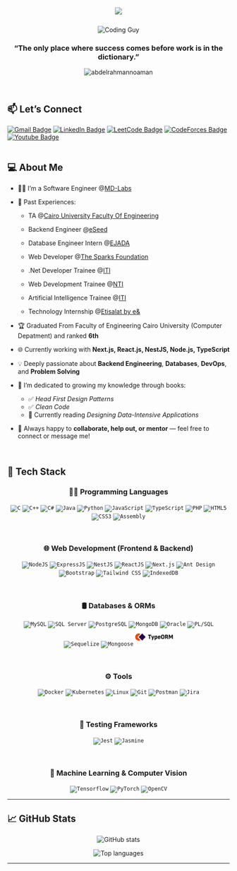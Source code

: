<h1 align="center">
    <img src="https://readme-typing-svg.herokuapp.com/?lines=Hello,+There!+%F0%9F%91%8B;This+is+Abdelrahman+Noaman....;Nice+to+meet+you!&center=true&size=23">
</h1>
<p align="center">
  <img src="https://user-images.githubusercontent.com/74038190/212750672-2f3f2b50-c84f-4ed8-a60a-849ae69ff9df.gif" alt="Coding Guy" width="700" />
</p>
<h3 align="center"> <strong>“The only place where success comes before work is in the dictionary.”</strong></h3>

<p align="center"> <img src="https://komarev.com/ghpvc/?username=abdelrahmannoaman&label=Profile%20views&color=0e75b6&style=flat" alt="abdelrahmannoaman" /> </p>

<br/>

## 📫 Let’s Connect


<div id="badges" align="left">
  <a href="mailto:bodynoaman1996@gmail.com"><img src="https://img.shields.io/badge/Gmail-EA4335?style=flat&logo=gmail&logoColor=white" alt="Gmail Badge"/></a>
  <a href="https://www.linkedin.com/in/abdulrahman-noaman-78b362205/"><img src="https://img.shields.io/badge/LinkedIn-0A66C2?style=flat&logo=linkedin&logoColor=white" alt="LinkedIn Badge"/></a>
  <a href="https://leetcode.com/u/bodynoaman1996/"><img src="https://img.shields.io/badge/-LeetCode-FFA116?style=flat&logo=LeetCode&logoColor=black" alt="LeetCode Badge"/></a>
  <a href="https://codeforces.com/profile/abdelrahman.ebrahim01"><img src="https://img.shields.io/badge/Codeforces-1F8ACB?style=flat&logo=Codeforces&logoColor=white" alt="CodeForces Badge"/></a>
  <a href="https://www.youtube.com/@Nu3man"><img src="https://img.shields.io/badge/YouTube-FF0000?style=flat&logo=youtube&logoColor=white" alt="Youtube Badge"/></a>
</div>

<br/>

## 💻 About Me

- 👨‍💻 I’m a Software Engineer @[MD-Labs](https://md-labs.net/)
- 🔭 Past Experiences:
  
  - TA @[Cairo University Faculty Of Engineering](https://eng.cu.edu.eg/)
    
  - Backend Engineer @[eSeed](https://eseed.net/)
    
  - Database Engineer Intern @[EJADA](https://www.ejada.com/)
    
  - Web Developer @[The Sparks Foundation](https://www.thesparksfoundationsingapore.org/)
    
  - .Net Developer Trainee @[ITI](https://iti.gov.eg/iti/home)
    
  - Web Development Trainee @[NTI](https://www.nti.sci.eg/)
    
  - Artificial Intelligence Trainee @[ITI](https://iti.gov.eg/iti/home)
 
  - Technology Internship @[Etisalat by e&](https://www.eand.com.eg/)
    
- 🏆 Graduated From Faculty of Engineering Cairo University (Computer Depatment) and ranked  **6th**
- 🌐 Currently working with **Next.js, React.js, NestJS, Node.js, TypeScript**
- 💡 Deeply passionate about **Backend Engineering**, **Databases**, **DevOps**, and **Problem Solving**
- 📘 I’m dedicated to growing my knowledge through books:
  - ✅ _Head First Design Patterns_
  - ✅ _Clean Code_
  - 📖 Currently reading _Designing Data-Intensive Applications_
- 🤝 Always happy to **collaborate, help out, or mentor** — feel free to connect or message me!

<br/>

## 💼 Tech Stack

<div align="center">

### 👨‍💻 Programming Languages
<code><img height="40" title="C" src="https://cdn.jsdelivr.net/gh/devicons/devicon/icons/c/c-original.svg"></code>
<code><img height="40" title="C++" src="https://cdn.jsdelivr.net/gh/devicons/devicon/icons/cplusplus/cplusplus-original.svg"></code>
<code><img height="40" title="C#" src="https://cdn.jsdelivr.net/gh/devicons/devicon/icons/csharp/csharp-original.svg"></code>
<code><img height="40" title="Java" src="https://cdn.jsdelivr.net/gh/devicons/devicon/icons/java/java-original.svg"></code>
<code><img height="40" title="Python" src="https://cdn.jsdelivr.net/gh/devicons/devicon/icons/python/python-original.svg"></code>
<code><img height="40" title="JavaScript" src="https://cdn.jsdelivr.net/gh/devicons/devicon/icons/javascript/javascript-original.svg"></code>
<code><img height="40" title="TypeScript" src="https://cdn.jsdelivr.net/gh/devicons/devicon/icons/typescript/typescript-original.svg"></code>
<code><img height="40" title="PHP" src="https://cdn.jsdelivr.net/gh/devicons/devicon/icons/php/php-original.svg"></code>
<code><img height="40" title="HTML5" src="https://cdn.jsdelivr.net/gh/devicons/devicon/icons/html5/html5-original.svg"></code>
<code><img height="40" title="CSS3" src="https://cdn.jsdelivr.net/gh/devicons/devicon/icons/css3/css3-original.svg"></code>
<code><img height="40" title="Assembly" src="https://img.icons8.com/external-flat-juicy-fish/60/000000/external-cpu-coding-and-development-flat-flat-juicy-fish.png"></code>

<br />

### 🌐 Web Development (Frontend & Backend)
<code><img height="40" title="NodeJS" src="https://cdn.jsdelivr.net/gh/devicons/devicon/icons/nodejs/nodejs-original.svg"></code>
<code><img height="40" title="ExpressJS" src="https://cdn.jsdelivr.net/gh/devicons/devicon/icons/express/express-original.svg"></code>
<code><img height="40" title="NestJS" src="https://nestjs.com/img/logo-small.svg"></code>
<code><img height="40" title="ReactJS" src="https://cdn.jsdelivr.net/gh/devicons/devicon/icons/react/react-original.svg"></code>
<code><img height="40" title="Next.js" src="https://cdn.jsdelivr.net/gh/devicons/devicon/icons/nextjs/nextjs-original.svg"></code>
<code><img height="40" title="Ant Design" src="https://cdn.jsdelivr.net/gh/devicons/devicon/icons/antdesign/antdesign-original.svg"></code>
<code><img height="40" title="Bootstrap" src="https://cdn.jsdelivr.net/gh/devicons/devicon/icons/bootstrap/bootstrap-original.svg"></code>
<code><img height="40" title="Tailwind CSS" src="https://www.vectorlogo.zone/logos/tailwindcss/tailwindcss-icon.svg"></code>
<code><img height="40" title="IndexedDB" src="https://blog.openreplay.com/assets/hero_Z1dui6O.png"></code>

<br />

### 🛢️ Databases & ORMs
<code><img height="40" title="MySQL" src="https://cdn.jsdelivr.net/gh/devicons/devicon/icons/mysql/mysql-original.svg"></code>
<code><img height="40" title="SQL Server" src="https://img.icons8.com/color/48/microsoft-sql-server.png"></code>
<code><img height="40" title="PostgreSQL" src="https://cdn.jsdelivr.net/gh/devicons/devicon/icons/postgresql/postgresql-original.svg"></code>
<code><img height="40" title="MongoDB" src="https://cdn.jsdelivr.net/gh/devicons/devicon/icons/mongodb/mongodb-original.svg"></code>
<code><img height="40" title="Oracle" src="https://img.icons8.com/color/48/oracle-logo.png"></code>
<code><img height="40" title="PL/SQL" src="https://img.icons8.com/color/48/sql.png"></code>
<code><img height="40" title="Sequelize" src="https://sequelize.org/img/logo.svg"></code>
<code><img height="40" title="Mongoose" src="https://raw.githubusercontent.com/mongodb-js/mongoose/master/docs/images/mongoose5_62x30_transparent.png"></code>
<code><img height="40" title="TypeORM" src="https://raw.githubusercontent.com/typeorm/typeorm/master/resources/logo_big.png"></code>

<br />

### ⚙️ Tools
<code><img height="40" title="Docker" src="https://cdn.jsdelivr.net/gh/devicons/devicon/icons/docker/docker-original.svg"></code>
<code><img height="40" title="Kubernetes" src="https://cdn.jsdelivr.net/gh/devicons/devicon/icons/kubernetes/kubernetes-plain.svg"></code>
<code><img height="40" title="Linux" src="https://cdn.jsdelivr.net/gh/devicons/devicon/icons/linux/linux-original.svg"></code>
<code><img height="40" title="Git" src="https://cdn.jsdelivr.net/gh/devicons/devicon/icons/git/git-original.svg"></code>
<code><img height="40" title="Postman" src="https://cdn.jsdelivr.net/gh/devicons/devicon/icons/postman/postman-original.svg"></code>
<code><img height="40" title="Jira" src="https://cdn.jsdelivr.net/gh/devicons/devicon/icons/jira/jira-original.svg"></code>


<br />

### 🧪 Testing Frameworks
<code><img height="40" title="Jest" src="https://cdn.jsdelivr.net/gh/devicons/devicon/icons/jest/jest-plain.svg"></code>
<code><img height="40" title="Jasmine" src="https://www.vectorlogo.zone/logos/jasmine/jasmine-icon.svg"></code>

<br />

### 🧠 Machine Learning & Computer Vision
<code><img height="40" title="Tensorflow" src="https://cdn.jsdelivr.net/gh/devicons/devicon/icons/tensorflow/tensorflow-original.svg"></code>
<code><img height="40" title="PyTorch" src="https://cdn.jsdelivr.net/gh/devicons/devicon/icons/pytorch/pytorch-original.svg"></code>
<code><img height="40" title="OpenCV" src="https://upload.wikimedia.org/wikipedia/commons/3/32/OpenCV_Logo_with_text_svg_version.svg"></code>

</div>

---

## 📈 GitHub Stats

<p align="center">
  <img src="https://github-readme-stats.vercel.app/api?username=AbdelrahmanNoaman&theme=gotham&show_icons=true&hide_border=true&count_private=true" alt="GitHub stats" />
</p>

<p align="center">
  <img src="https://github-readme-stats.vercel.app/api/top-langs/?username=AbdelrahmanNoaman&theme=gotham&show_icons=true&hide_border=true&layout=compact" alt="Top languages" />
</p>

---

